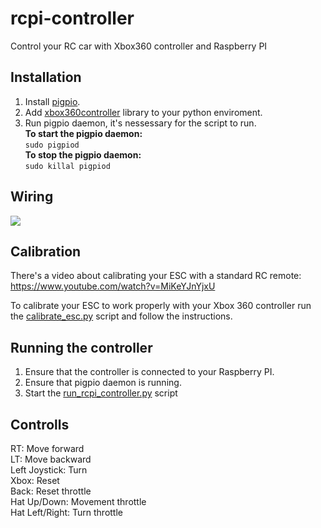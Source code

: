 # rcpi-controller
Control your RC car with Xbox360 controller and Raspberry PI

## Installation
1. Install [pigpio](http://abyz.me.uk/rpi/pigpio/download.html).
2. Add [xbox360controller](https://pypi.org/project/xbox360controller/) library to your python enviroment.
3. Run pigpio daemon, it's nessessary for the script to run.  
**To start the pigpio daemon:**  
```sudo pigpiod```  
**To stop the pigpio daemon:**  
```sudo killal pigpiod```  

## Wiring
![](./images/wiring.png)

## Calibration
There's a video about calibrating your ESC with a standard RC remote:  
https://www.youtube.com/watch?v=MiKeYJnYjxU  

To calibrate your ESC to work properly with your Xbox 360 controller run the 
[calibrate_esc.py](https://github.com/alexkobal/rcpi-controller/blob/master/calibrate_esc.py) script and follow the instructions.

## Running the controller
1. Ensure that the controller is connected to your Raspberry PI.
2. Ensure that pigpio daemon is running.
3. Start the [run_rcpi_controller.py]() script

## Controlls
RT: Move forward  
LT: Move backward  
Left Joystick: Turn  
Xbox: Reset  
Back: Reset throttle  
Hat Up/Down: Movement throttle  
Hat Left/Right: Turn throttle
